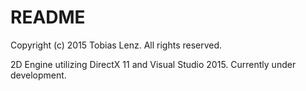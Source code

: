 # README #
Copyright (c) 2015 Tobias Lenz.  All rights reserved.                                                                  

2D Engine utilizing DirectX 11 and Visual Studio 2015.
Currently under development.